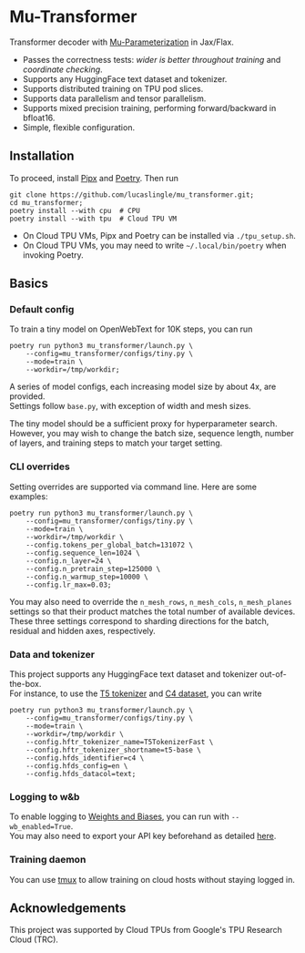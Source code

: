 # Mu-Transformer

Transformer decoder with [Mu-Parameterization](https://arxiv.org/abs/2203.03466) in Jax/Flax.

- Passes the correctness tests: *wider is better throughout training* and *coordinate checking*.
- Supports any HuggingFace text dataset and tokenizer.
- Supports distributed training on TPU pod slices. 
- Supports data parallelism and tensor parallelism.
- Supports mixed precision training, performing forward/backward in bfloat16.
- Simple, flexible configuration.

## Installation

To proceed, install [Pipx](https://github.com/pypa/pipx) and [Poetry](https://github.com/python-poetry/poetry). Then run
```
git clone https://github.com/lucaslingle/mu_transformer.git;
cd mu_transformer;
poetry install --with cpu  # CPU
poetry install --with tpu  # Cloud TPU VM
```
- On Cloud TPU VMs, Pipx and Poetry can be installed via ```./tpu_setup.sh```.
- On Cloud TPU VMs, you may need to write ```~/.local/bin/poetry``` when invoking Poetry. 

## Basics

### Default config

To train a tiny model on OpenWebText for 10K steps, you can run
```
poetry run python3 mu_transformer/launch.py \
    --config=mu_transformer/configs/tiny.py \
    --mode=train \
    --workdir=/tmp/workdir;
```
A series of model configs, each increasing model size by about 4x, are provided.   
Settings follow ```base.py```, with exception of width and mesh sizes.

The tiny model should be a sufficient proxy for hyperparameter search. 
However, you may wish to change the batch size, sequence length, number of layers, and training steps to match your target setting. 

### CLI overrides

Setting overrides are supported via command line. Here are some examples:
```
poetry run python3 mu_transformer/launch.py \
    --config=mu_transformer/configs/tiny.py \
    --mode=train \
    --workdir=/tmp/workdir \
    --config.tokens_per_global_batch=131072 \
    --config.sequence_len=1024 \
    --config.n_layer=24 \
    --config.n_pretrain_step=125000 \
    --config.n_warmup_step=10000 \
    --config.lr_max=0.03;
```
You may also need to override the ```n_mesh_rows```, ```n_mesh_cols```, ```n_mesh_planes``` settings so that their product matches the total number of available devices. These three settings correspond to sharding directions for the batch, residual and hidden axes, respectively.  

### Data and tokenizer

This project supports any HuggingFace text dataset and tokenizer out-of-the-box.  
For instance, to use the [T5 tokenizer](https://huggingface.co/docs/transformers/model_doc/t5#transformers.T5TokenizerFast) and [C4 dataset](https://huggingface.co/datasets/c4), you can write
```
poetry run python3 mu_transformer/launch.py \
    --config=mu_transformer/configs/tiny.py \
    --mode=train \
    --workdir=/tmp/workdir \
    --config.hftr_tokenizer_name=T5TokenizerFast \
    --config.hftr_tokenizer_shortname=t5-base \
    --config.hfds_identifier=c4 \
    --config.hfds_config=en \
    --config.hfds_datacol=text;
```

### Logging to w&b

To enable logging to [Weights and Biases](https://wandb.ai/), you can run with ```--wb_enabled=True```.  
You may also need to export your API key beforehand as detailed [here](https://docs.wandb.ai/guides/track/environment-variables). 

### Training daemon

You can use [tmux](https://github.com/tmux/tmux) to allow training on cloud hosts without staying logged in.

## Acknowledgements

This project was supported by Cloud TPUs from Google's TPU Research Cloud (TRC).

